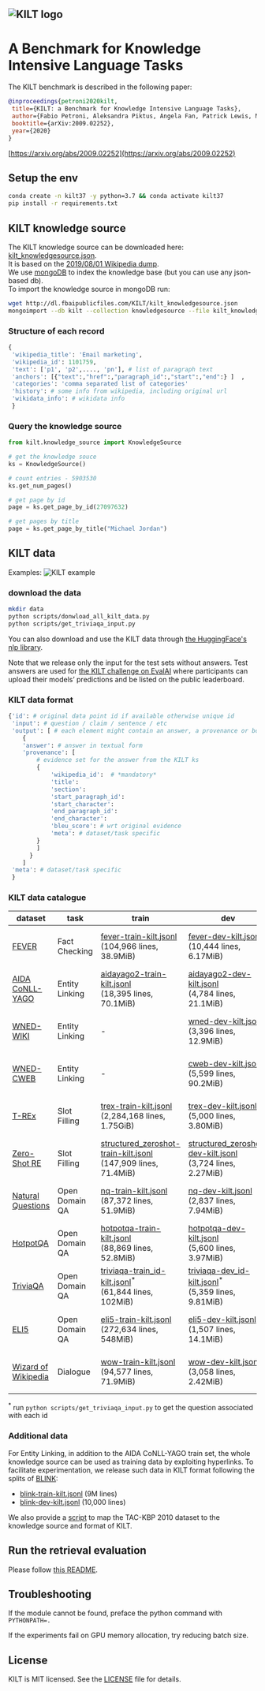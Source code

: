 ![KILT logo](./img/KILT_logo.png)
--------------------------------------------------------------------------------

# A Benchmark for Knowledge Intensive Language Tasks


The KILT benchmark is described in the following paper:

```bibtex
@inproceedings{petroni2020kilt,
 title={KILT: a Benchmark for Knowledge Intensive Language Tasks},
 author={Fabio Petroni, Aleksandra Piktus, Angela Fan, Patrick Lewis, Majid Yazdani, Nicola De Cao, James Thorne, Yacine Jernite, Vassilis Plachouras, Tim Rockt{\"{a}}schel, Sebastian Riedel},
 booktitle={arXiv:2009.02252},
 year={2020}
}
```

[https://arxiv.org/abs/2009.02252](https://arxiv.org/abs/2009.02252)


## Setup the env

```bash
conda create -n kilt37 -y python=3.7 && conda activate kilt37
pip install -r requirements.txt
```

## KILT knowledge source

The KILT knowledge source can be downloaded here: [kilt_knowledgesource.json](http://dl.fbaipublicfiles.com/KILT/kilt_knowledgesource.json).<br>
It is based on the [2019/08/01 Wikipedia dump](http://dl.fbaipublicfiles.com/BLINK/enwiki-pages-articles.xml.bz2).<br>
We use [mongoDB](https://www.mongodb.com) to index the knowledge base (but you can use any json-based db).<br>
To import the knowledge source in mongoDB run:

```bash
wget http://dl.fbaipublicfiles.com/KILT/kilt_knowledgesource.json
mongoimport --db kilt --collection knowledgesource --file kilt_knowledgesource.json
```


### Structure of each record

```python
{
 'wikipedia_title': 'Email marketing',
 'wikipedia_id': 1101759, 
 'text': ['p1', 'p2',...., 'pn'], # list of paragraph text
 'anchors': [{"text":,"href":,"paragraph_id":,"start":,"end":} ]  , 
 'categories': 'comma separated list of categories'
 'history': # some info from wikipedia, including original url
 'wikidata_info': # wikidata info
 }
```

### Query the knowledge source

```python
from kilt.knowledge_source import KnowledgeSource

# get the knowledge souce
ks = KnowledgeSource()

# count entries - 5903530
ks.get_num_pages()

# get page by id
page = ks.get_page_by_id(27097632)

# get pages by title
page = ks.get_page_by_title("Michael Jordan")
```


## KILT data

Examples:
![KILT example](./img/infographic_e.jpg)

### download the data

```bash
mkdir data
python scripts/donwload_all_kilt_data.py
python scripts/get_triviaqa_input.py
```

You can also download and use the KILT data through [the HuggingFace's nlp library](https://huggingface.co/datasets?search=kilt).

Note that we release only the input for the test sets without answers.
Test answers are used for [the KILT challenge on EvalAI](https://evalai.cloudcv.org/web/challenges/challenge-page/689/overview) where participants can upload their models’ predictions and be listed on the public leaderboard.

### KILT data format

```python
{'id': # original data point id if available otherwise unique id
 'input': # question / claim / sentence / etc
 'output': [ # each element might contain an answer, a provenance or both
    {
    'answer': # answer in textual form
    'provenance': [
        # evidence set for the answer from the KILT ks
        {
            'wikipedia_id':  # *mandatory* 
            'title': 
            'section': 
            'start_paragraph_id': 
            'start_character': 
            'end_paragraph_id':
            'end_character': 
            'bleu_score': # wrt original evidence
            'meta': # dataset/task specific
        }
        ] 
      }
    ]
 'meta': # dataset/task specific
 }
```

### KILT data catalogue

| dataset | task | train | dev | test |
| ------------- | ------------- | ------------- | ------------- | ------------- | 
| [FEVER](https://fever.ai) | Fact Checking | [fever-train-kilt.jsonl](http://dl.fbaipublicfiles.com/KILT/fever-train-kilt.jsonl)<br>(104,966 lines, 38.9MiB)  | [fever-dev-kilt.jsonl](http://dl.fbaipublicfiles.com/KILT/fever-dev-kilt.jsonl)<br>(10,444 lines, 6.17MiB) | [fever-test_without_answers-kilt.jsonl](http://dl.fbaipublicfiles.com/KILT/fever-test_without_answers-kilt.jsonl)<br>(10,100 lines, 839kiB) | 
| [AIDA CoNLL-YAGO](https://www.mpi-inf.mpg.de/departments/databases-and-information-systems/research/ambiverse-nlu/aida/downloads) | Entity Linking | [aidayago2-train-kilt.jsonl](http://dl.fbaipublicfiles.com/KILT/aidayago2-train-kilt.jsonl)<br>(18,395 lines, 70.1MiB) | [aidayago2-dev-kilt.jsonl]( http://dl.fbaipublicfiles.com/KILT/aidayago2-dev-kilt.jsonl)<br>(4,784 lines, 21.1MiB) | [aidayago2-test_without_answers-kilt.jsonl](http://dl.fbaipublicfiles.com/KILT/aidayago2-test_without_answers-kilt.jsonl)<br>(4,463 lines, 14.4MiB) | 
| [WNED-WIKI](https://github.com/U-Alberta/wned) | Entity Linking | - | [wned-dev-kilt.jsonl](http://dl.fbaipublicfiles.com/KILT/wned-dev-kilt.jsonl)<br>(3,396 lines, 12.9MiB) | [wned-test_without_answers-kilt.jsonl](http://dl.fbaipublicfiles.com/KILT/wned-test_without_answers-kilt.jsonl)<br>(3,376 lines, 13.3MiB) | 
| [WNED-CWEB](https://github.com/U-Alberta/wned) | Entity Linking | - | [cweb-dev-kilt.jsonl](http://dl.fbaipublicfiles.com/KILT/cweb-dev-kilt.jsonl)<br>(5,599 lines, 90.2MiB)  | [cweb-test_without_answers-kilt.jsonl](http://dl.fbaipublicfiles.com/KILT/cweb-test_without_answers-kilt.jsonl)<br>(5,543 lines, 100MiB) | 
| [T-REx](https://hadyelsahar.github.io/t-rex) | Slot Filling | [trex-train-kilt.jsonl](http://dl.fbaipublicfiles.com/KILT/trex-train-kilt.jsonl)<br>(2,284,168 lines, 1.75GiB) | [trex-dev-kilt.jsonl](http://dl.fbaipublicfiles.com/KILT/trex-dev-kilt.jsonl)<br>(5,000 lines, 3.80MiB) | [trex-test_without_answers-kilt.jsonl](http://dl.fbaipublicfiles.com/KILT/trex-test_without_answers-kilt.jsonl)<br>(5,000 lines, 896kiB) | 
| [Zero-Shot RE](http://nlp.cs.washington.edu/zeroshot) | Slot Filling | [structured_zeroshot-train-kilt.jsonl](http://dl.fbaipublicfiles.com/KILT/structured_zeroshot-train-kilt.jsonl)<br>(147,909 lines, 71.4MiB) | [structured_zeroshot-dev-kilt.jsonl](http://dl.fbaipublicfiles.com/KILT/structured_zeroshot-dev-kilt.jsonl)<br>(3,724 lines, 2.27MiB) | [structured_zeroshot-test_without_answers-kilt.jsonl](http://dl.fbaipublicfiles.com/KILT/structured_zeroshot-test_without_answers-kilt.jsonl)<br>(4,966 lines, 1.22MiB) |
| [Natural Questions](https://ai.google.com/research/NaturalQuestions) | Open Domain QA | [nq-train-kilt.jsonl](http://dl.fbaipublicfiles.com/KILT/nq-train-kilt.jsonl)<br>(87,372 lines, 51.9MiB) | [nq-dev-kilt.jsonl](http://dl.fbaipublicfiles.com/KILT/nq-dev-kilt.jsonl)<br>(2,837 lines, 7.94MiB) | [nq-test_without_answers-kilt.jsonl](http://dl.fbaipublicfiles.com/KILT/nq-test_without_answers-kilt.jsonl)<br>(1,444 lines, 334kiB) | 
| [HotpotQA](https://hotpotqa.github.io) | Open Domain QA | [hotpotqa-train-kilt.jsonl](http://dl.fbaipublicfiles.com/KILT/hotpotqa-train-kilt.jsonl)<br>(88,869 lines, 52.8MiB) | [hotpotqa-dev-kilt.jsonl](http://dl.fbaipublicfiles.com/KILT/hotpotqa-dev-kilt.jsonl)<br>(5,600 lines, 3.97MiB) | [hotpotqa-test_without_answers-kilt.jsonl](http://dl.fbaipublicfiles.com/KILT/hotpotqa-test_without_answers-kilt.jsonl)<br>(5,569 lines, 778kiB) |
| [TriviaQA](http://nlp.cs.washington.edu/triviaqa) | Open Domain QA | [triviaqa-train_id-kilt.jsonl](http://dl.fbaipublicfiles.com/KILT/triviaqa-train_id-kilt.jsonl)<sup>*</sup><br>(61,844 lines, 102MiB) | [triviaqa-dev_id-kilt.jsonl](http://dl.fbaipublicfiles.com/KILT/triviaqa-dev_id-kilt.jsonl)<sup>*</sup><br>(5,359 lines, 9.81MiB) | [triviaqa-test_id_without_answers-kilt.jsonl](http://dl.fbaipublicfiles.com/KILT/triviaqa-test_id_without_answers-kilt.jsonl)<sup>*</sup><br>(6,586 lines, 123kiB) |
| [ELI5](https://facebookresearch.github.io/ELI5/explore.html) | Open Domain QA | [eli5-train-kilt.jsonl](http://dl.fbaipublicfiles.com/KILT/eli5-train-kilt.jsonl)<br>(272,634 lines, 548MiB) | [eli5-dev-kilt.jsonl](http://dl.fbaipublicfiles.com/KILT/eli5-dev-kilt.jsonl)<br>(1,507 lines, 14.1MiB) | [eli5-test_without_answers-kilt.jsonl](http://dl.fbaipublicfiles.com/KILT/eli5-test_without_answers-kilt.jsonl)<br>(600 lines, 99kiB) | 
| [Wizard of Wikipedia](https://parl.ai/projects/wizard_of_wikipedia) | Dialogue | [wow-train-kilt.jsonl](http://dl.fbaipublicfiles.com/KILT/wow-train-kilt.jsonl)<br>(94,577 lines, 71.9MiB) | [wow-dev-kilt.jsonl](http://dl.fbaipublicfiles.com/KILT/wow-dev-kilt.jsonl)<br>(3,058 lines, 2.42MiB) | [wow-test_without_answers-kilt.jsonl](http://dl.fbaipublicfiles.com/KILT/wow-test_without_answers-kilt.jsonl)<br>(2,944 lines, 1.29MiB)|
 
<sup>*</sup> run `python scripts/get_triviaqa_input.py` to get the question associated with each id

### Additional data

For Entity Linking, in addition to the AIDA CoNLL-YAGO train set, the whole knowledge source can be used as training data by exploiting hyperlinks. To facilitate experimentation, we release such data in KILT format following the splits of [BLINK](https://github.com/facebookresearch/BLINK):
- [blink-train-kilt.jsonl](http://dl.fbaipublicfiles.com/KILT/blink-train-kilt.jsonl) (9M lines)
- [blink-dev-kilt.jsonl](http://dl.fbaipublicfiles.com/KILT/blink-dev-kilt.jsonl) (10,000 lines)

We also provide a [script](scripts/map_TAC-KBP2010_to_KILT.py) to map the TAC-KBP 2010 dataset to the knowledge source and format of KILT.

## Run the retrieval evaluation

Please follow [this README](kilt/retrievers/README.md).


## Troubleshooting

If the module cannot be found, preface the python command with `PYTHONPATH=.`

If the experiments fail on GPU memory allocation, try reducing batch size.


## License
KILT is MIT licensed. See the [LICENSE](LICENSE) file for details.
